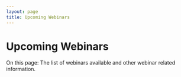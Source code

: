 ```yaml
---
layout: page
title: Upcoming Webinars
---
```


# Upcoming Webinars

<p class="lead">On this page: The list of webinars available and other webinar related information.</p>